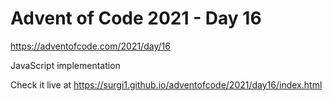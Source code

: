 # Advent of Code 2021 - Day 16

https://adventofcode.com/2021/day/16

JavaScript implementation

Check it live at https://surgi1.github.io/adventofcode/2021/day16/index.html